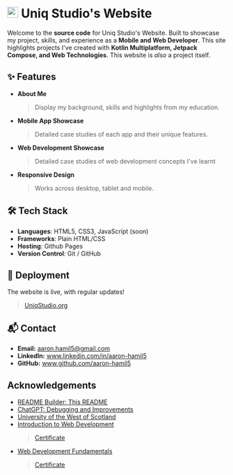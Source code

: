 # <img src="https://www.uniqstudio.org/images/logo_uniq.webp" alt="Shifly Logo" width="25"/> Uniq Studio's Website

Welcome to the **source code** for Uniq Studio's Website. Built to showcase my project, skills, and experience as a **Mobile and Web Developer**.
This site highlights projects I've created with **Kotlin Multiplatform, Jetpack Compose, and Web Technologies**. This website is *also* a project itself.

## ✨ Features
- **About Me**
    > Display my background, skills and highlights from my education.
- **Mobile App Showcase**
    > Detailed case studies of each app and their unique features.
- **Web Development Showcase**
    > Detailed case studies of web development concepts I've learnt
- **Responsive Design**
    > Works across desktop, tablet and mobile.

## 🛠️ Tech Stack
- **Languages**: HTML5, CSS3, JavaScript (soon)
- **Frameworks**: Plain HTML/CSS
- **Hosting**: Github Pages
- **Version Control**: Git / GitHub

## 🚀 Deployment
The website is live, with regular updates!
  > [UniqStudio.org](https://www.uniqstudio.org/)

## 📬 Contact
- **Email:** aaron.hamil5@gmail.com
- **LinkedIn:** www.linkedin.com/in/aaron-hamil5
- **GitHub:** www.github.com/aaron-hamil5

## Acknowledgements
 - [README Builder: This README](https://readme.so/editor)
 - [ChatGPT: Debugging and Improvements](https://www.chatgpt.com/)
 - [University of the West of Scotland](https://www.uws.ac.uk/study/undergraduate/undergraduate-course-search/web-mobile-development/)
 - [Introduction to Web Development](https://www.udacity.com/course/intro-to-web-development--cd0038)
     >[Certificate](https://www.udacity.com/certificate/e/4aa0e73e-4e8b-11f0-b462-e3d0d33b6813)
 - [Web Development Fundamentals](https://www.udacity.com/course/web-development-fundamentals--cd0427)
     >[Certificate](https://www.udacity.com/certificate/e/96b6c198-4e9a-11f0-b327-2735bb7bb211)
